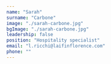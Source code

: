 ```yaml
---
name: "Sarah"
surname: "Carbone"
image: "./sarah-carbone.jpg"
bgImage: "./sarah-carbone.jpg"
leadership: false
position: "Hospitality specialist"
email: "l.ricchi@laifinflorence.com"
phone: ""
---
```

